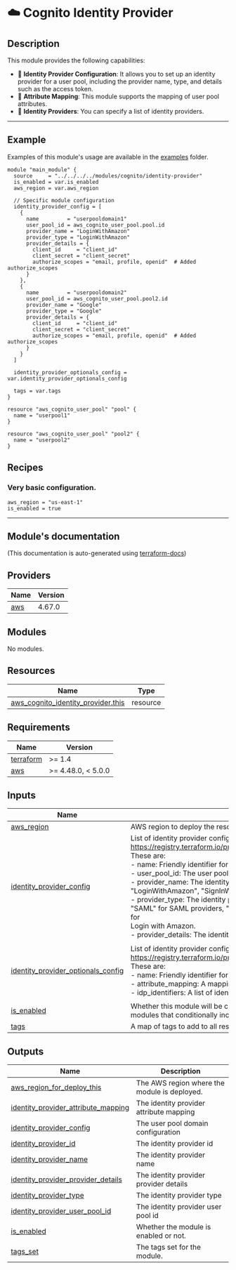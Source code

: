 <!-- BEGIN_TF_DOCS -->
# ☁️ Cognito Identity Provider
## Description

This module provides the following capabilities:
* 🚀 **Identity Provider Configuration**: It allows you to set up an identity provider for a user pool, including the provider name, type, and details such as the access token.
* 🔑 **Attribute Mapping**: This module supports the mapping of user pool attributes.
* 🎣 **Identity Providers**: You can specify a list of identity providers.

---
## Example
Examples of this module's usage are available in the [examples](./examples) folder.

```hcl
module "main_module" {
  source     = "../../../../modules/cognito/identity-provider"
  is_enabled = var.is_enabled
  aws_region = var.aws_region

  // Specific module configuration
  identity_provider_config = [
    {
      name         = "userpooldomain1"
      user_pool_id = aws_cognito_user_pool.pool.id
      provider_name = "LoginWithAmazon"
      provider_type = "LoginWithAmazon"
      provider_details = {
        client_id     = "client_id"
        client_secret = "client_secret"
        authorize_scopes = "email, profile, openid"  # Added authorize_scopes
      }
    },
    {
      name         = "userpooldomain2"
      user_pool_id = aws_cognito_user_pool.pool2.id
      provider_name = "Google"
      provider_type = "Google"
      provider_details = {
        client_id     = "client_id"
        client_secret = "client_secret"
        authorize_scopes = "email, profile, openid"  # Added authorize_scopes
      }
    }
  ]

  identity_provider_optionals_config = var.identity_provider_optionals_config

  tags = var.tags
}

resource "aws_cognito_user_pool" "pool" {
  name = "userpool1"
}

resource "aws_cognito_user_pool" "pool2" {
  name = "userpool2"
}
```
## Recipes
### Very basic configuration.
```hcl
aws_region = "us-east-1"
is_enabled = true
```

---

## Module's documentation
(This documentation is auto-generated using [terraform-docs](https://terraform-docs.io))
## Providers

| Name | Version |
|------|---------|
| <a name="provider_aws"></a> [aws](#provider\_aws) | 4.67.0 |

## Modules

No modules.

## Resources

| Name | Type |
|------|------|
| [aws_cognito_identity_provider.this](https://registry.terraform.io/providers/hashicorp/aws/latest/docs/resources/cognito_identity_provider) | resource |

## Requirements

| Name | Version |
|------|---------|
| <a name="requirement_terraform"></a> [terraform](#requirement\_terraform) | >= 1.4 |
| <a name="requirement_aws"></a> [aws](#requirement\_aws) | >= 4.48.0, < 5.0.0 |

## Inputs

| Name | Description | Type | Default | Required |
|------|-------------|------|---------|:--------:|
| <a name="input_aws_region"></a> [aws\_region](#input\_aws\_region) | AWS region to deploy the resources | `string` | n/a | yes |
| <a name="input_identity_provider_config"></a> [identity\_provider\_config](#input\_identity\_provider\_config) | List of identity provider configurations to create. The required arguments are described in the<br>  https://registry.terraform.io/providers/hashicorp/aws/latest/docs/resources/cognito_user_pool_identity_provider<br>These are:<br>  - name: Friendly identifier for the terraform resource to be created.<br>  - user\_pool\_id: The user pool ID.<br>  - provider\_name: The identity provider name. It can be a string with the following values: "Facebook", "Google",<br>    "LoginWithAmazon", "SignInWithApple", "OIDC", "SAML".<br>  - provider\_type: The identity provider type. It refers to the type of third party identity provider.<br>    "SAML" for SAML providers, "Facebook" for Facebook login, "Google" for Google login, and "LoginWithAmazon" for<br>    Login with Amazon.<br>  - provider\_details: The identity provider details, such as MetadataURL and MetadataFile. | <pre>list(object({<br>    name          = string<br>    user_pool_id  = string<br>    provider_name = string<br>    provider_type = string<br>    provider_details = map(string)<br>  }))</pre> | n/a | yes |
| <a name="input_identity_provider_optionals_config"></a> [identity\_provider\_optionals\_config](#input\_identity\_provider\_optionals\_config) | List of identity provider configurations to create. The required arguments are described in the<br>  https://registry.terraform.io/providers/hashicorp/aws/latest/docs/resources/cognito_user_pool_identity_provider<br>These are:<br>  - name: Friendly identifier for the terraform resource to be created.<br>  - attribute\_mapping: A mapping of identity provider attributes to standard and custom user pool attributes.<br>  - idp\_identifiers: A list of identity provider identifiers. | <pre>list(object({<br>    name              = string<br>    attribute_mapping = optional(map(string), null)<br>    idp_identifiers   = optional(list(string), null)<br>  }))</pre> | `null` | no |
| <a name="input_is_enabled"></a> [is\_enabled](#input\_is\_enabled) | Whether this module will be created or not. It is useful, for stack-composite<br>modules that conditionally includes resources provided by this module.. | `bool` | n/a | yes |
| <a name="input_tags"></a> [tags](#input\_tags) | A map of tags to add to all resources. | `map(string)` | `{}` | no |

## Outputs

| Name | Description |
|------|-------------|
| <a name="output_aws_region_for_deploy_this"></a> [aws\_region\_for\_deploy\_this](#output\_aws\_region\_for\_deploy\_this) | The AWS region where the module is deployed. |
| <a name="output_identity_provider_attribute_mapping"></a> [identity\_provider\_attribute\_mapping](#output\_identity\_provider\_attribute\_mapping) | The identity provider attribute mapping |
| <a name="output_identity_provider_config"></a> [identity\_provider\_config](#output\_identity\_provider\_config) | The user pool domain configuration |
| <a name="output_identity_provider_id"></a> [identity\_provider\_id](#output\_identity\_provider\_id) | The identity provider id |
| <a name="output_identity_provider_name"></a> [identity\_provider\_name](#output\_identity\_provider\_name) | The identity provider name |
| <a name="output_identity_provider_provider_details"></a> [identity\_provider\_provider\_details](#output\_identity\_provider\_provider\_details) | The identity provider provider details |
| <a name="output_identity_provider_type"></a> [identity\_provider\_type](#output\_identity\_provider\_type) | The identity provider type |
| <a name="output_identity_provider_user_pool_id"></a> [identity\_provider\_user\_pool\_id](#output\_identity\_provider\_user\_pool\_id) | The identity provider user pool id |
| <a name="output_is_enabled"></a> [is\_enabled](#output\_is\_enabled) | Whether the module is enabled or not. |
| <a name="output_tags_set"></a> [tags\_set](#output\_tags\_set) | The tags set for the module. |
<!-- END_TF_DOCS -->

